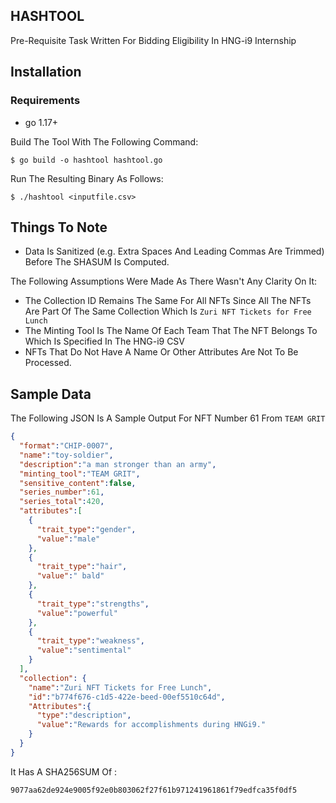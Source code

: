 ## HASHTOOL

Pre-Requisite Task Written For Bidding Eligibility In HNG-i9 Internship


## Installation

### Requirements
 - go 1.17+
 
Build The Tool With The Following Command:
```shell
$ go build -o hashtool hashtool.go
```

Run The Resulting Binary As Follows:
```shell
$ ./hashtool <inputfile.csv>
```

## Things To Note
 
- Data Is Sanitized (e.g. Extra Spaces And Leading Commas Are Trimmed) Before The SHASUM Is Computed.

The Following Assumptions Were Made As There Wasn't Any Clarity On It:

- The Collection ID Remains The Same For All NFTs Since All The NFTs Are Part Of The Same Collection Which Is `Zuri NFT Tickets for Free Lunch`
- The Minting Tool Is The Name Of Each Team That The NFT Belongs To Which Is Specified In The HNG-i9 CSV
- NFTs That Do Not Have A Name Or Other Attributes Are Not To Be Processed.


## Sample Data
The Following JSON Is A Sample Output For NFT Number 61 From `TEAM GRIT`
```json
{
  "format":"CHIP-0007",
  "name":"toy-soldier",
  "description":"a man stronger than an army",
  "minting_tool":"TEAM GRIT",
  "sensitive_content":false,
  "series_number":61,
  "series_total":420,
  "attributes":[
    {
      "trait_type":"gender",
      "value":"male"
    },
    {
      "trait_type":"hair",
      "value":" bald"
    },
    {
      "trait_type":"strengths",
      "value":"powerful"
    },
    {
      "trait_type":"weakness",
      "value":"sentimental"
    }
  ],
  "collection": {
    "name":"Zuri NFT Tickets for Free Lunch",
    "id":"b774f676-c1d5-422e-beed-00ef5510c64d",
    "Attributes":{
      "type":"description",
      "value":"Rewards for accomplishments during HNGi9."
    }
  }
}
```

It Has A SHA256SUM Of :
```text
9077aa62de924e9005f92e0b803062f27f61b971241961861f79edfca35f0df5
```